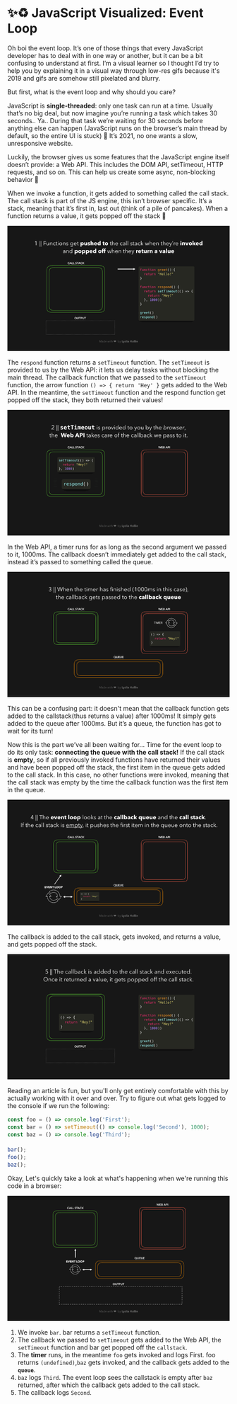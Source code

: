 # ✨♻️ JavaScript Visualized: Event Loop

Oh boi the event loop. It’s one of those things that every JavaScript developer has to deal with in one way or another, but it can be a bit confusing to understand at first. I’m a visual learner so I thought I’d try to help you by explaining it in a visual way through low-res gifs because it's 2019 and gifs are somehow still pixelated and blurry.

But first, what is the event loop and why should you care?

JavaScript is **single-threaded**: only one task can run at a time. Usually that’s no big deal, but now imagine you’re running a task which takes 30 seconds.. Ya.. During that task we’re waiting for 30 seconds before anything else can happen (JavaScript runs on the browser’s main thread by default, so the entire UI is stuck) 😬 It’s 2021, no one wants a slow, unresponsive website.

Luckily, the browser gives us some features that the JavaScript engine itself doesn’t provide: a Web API. This includes the DOM API, setTimeout, HTTP requests, and so on. This can help us create some async, non-blocking behavior 🚀

When we invoke a function, it gets added to something called the call stack. The call stack is part of the JS engine, this isn’t browser specific. It’s a stack, meaning that it’s first in, last out (think of a pile of pancakes). When a function returns a value, it gets popped off the stack 👋

![Call stack](./Images/gif1.gif)

The ```respond``` function returns a ```setTimeout``` function. The ```setTimeout``` is provided to us by the Web API: it lets us delay tasks without blocking the main thread. The callback function that we passed to the ```setTimeout``` function, the arrow function ```() => { return 'Hey' }``` gets added to the Web API. In the meantime, the ```setTimeout``` function and the respond function get popped off the stack, they both returned their values!

![EventLoop](Images/gif2.1.gif)

In the Web API, a timer runs for as long as the second argument we passed to it, 1000ms. The callback doesn’t immediately get added to the call stack, instead it’s passed to something called the queue.

![Call Back Queue](Images/gif3.1.gif)

This can be a confusing part: it doesn't mean that the callback function gets added to the callstack(thus returns a value) after 1000ms! It simply gets added to the queue after 1000ms. But it’s a queue, the function has got to wait for its turn!

Now this is the part we’ve all been waiting for… Time for the event loop to do its only task: **connecting the queue with the call stack!** If the call stack is **empty**, so if all previously invoked functions have returned their values and have been popped off the stack, the first item in the queue gets added to the call stack. In this case, no other functions were invoked, meaning that the call stack was empty by the time the callback function was the first item in the queue.

![Event Loop](Images/gif4.gif)

The callback is added to the call stack, gets invoked, and returns a value, and gets popped off the stack.

![Example](Images/gif5.gif)

Reading an article is fun, but you'll only get entirely comfortable with this by actually working with it over and over. Try to figure out what gets logged to the console if we run the following:

```javascript
const foo = () => console.log('First');
const bar = () => setTimeout(() => console.log('Second'), 1000);
const baz = () => console.log('Third');

bar();
foo();
baz();
```

Okay, Let's quickly take a look at what's happening when we're running this code in a browser:

![LookAtIt](Images/gif6.1.gif)

  1. We invoke `bar`. bar returns a `setTimeout` function.
  2. The callback we passed to `setTimeout` gets added to the Web API, the `setTimeout` function and bar get popped off the `callstack`.
  3. The **timer** runs, in the meantime `foo` gets invoked and logs First. foo returns `(undefined)`,`baz` gets invoked, and the callback gets added to the **`queue`**.
  4. `baz` logs `Third`. The event loop sees the callstack is empty after `baz` returned, after which the callback gets added to the call stack.
  5. The callback logs `Second`.
